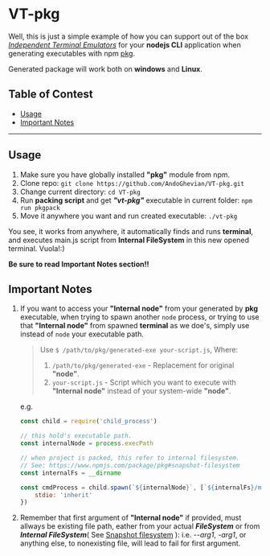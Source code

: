 # VT-pkg
Well, this is just a simple example of how you can support out of the box [_Independent Terminal Emulators_][VT] for your **nodejs CLI** application when generating executables with npm [pkg][pkg].

Generated package will work both on **windows** and **Linux**.

## Table of Contest
- [Usage](#usage)
- [Important Notes](#important-notes)
-------------------------

## Usage
1. Make sure you have globally installed **"pkg"** module from npm.
1. Clone repo: `git clone https://github.com/AndoGhevian/VT-pkg.git`
1. Change current directory: `cd VT-pkg`
1. Run **packing script** and get **_"vt-pkg"_** executable in current folder: `npm run pkgpack`
1. Move it anywhere you want and run created executable: `./vt-pkg`

You see, it works from anywhere, it automatically finds and runs **terminal**, and executes main.js script from **Internal FileSystem** in this new opened terminal. Vuola!:)

**Be sure to read Important Notes section!!**

## Important Notes
1. If you want to access your **"Internal node"** from your generated by **pkg** executable, when trying to spawn another `node` process, or trying to use that **"Internal node"** from spawned **terminal** as we doe's,  simply use instead of `node` your executable path.
    > Use `$ /path/to/pkg/generated-exe your-script.js`, Where:
    > 1. `/path/to/pkg/generated-exe` - Replacement for original **"node"**.
    > 1. `your-script.js` - Script which you want to execute with **"Internal node"** instead of your system-wide **"node"**.
    >
    e.g.
    ```javascript
    const child = require('child_process')

    // this hold's executable path.
    const internalNode = process.execPath

    // when project is packed, this refer to internal filesystem.
    // See: https://www.npmjs.com/package/pkg#snapshot-filesystem
    const internalFs = __dirname 
    
    const cmdProcess = child.spawn(`${internalNode}`, [`${internalFs}/main.js`], {
        stdio: 'inherit'
    })
    ```
1. Remember that first argument of **"Internal node"** if provided, must allways be existing file path, eather from your actual _**FileSystem**_ or from _**Internal FileSystem**_( See [Snapshot filesystem][snapshotFs] ): i.e. _--arg1_, _-arg1_, or anything else, to nonexisting file, will lead to fail for first argument.


[VT]: https://en.wikipedia.org/wiki/Terminal_emulator
[pkg]: https://www.npmjs.com/package/pkg
[snapshotFs]: https://www.npmjs.com/package/pkg#snapshot-filesystem